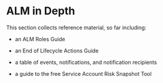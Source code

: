﻿[title]: # (ALM in Depth)
[tags]: # (Account Lifecycle Manager,ALM,)
[priority]: # (8000)

# ALM in Depth
 
This section collects reference material, so far including:

* an ALM Roles Guide

* an End of Lifecycle Actions Guide

* a table of events, notifications, and notification recipients

* a guide to the free Service Account Risk Snapshot Tool

  

  
